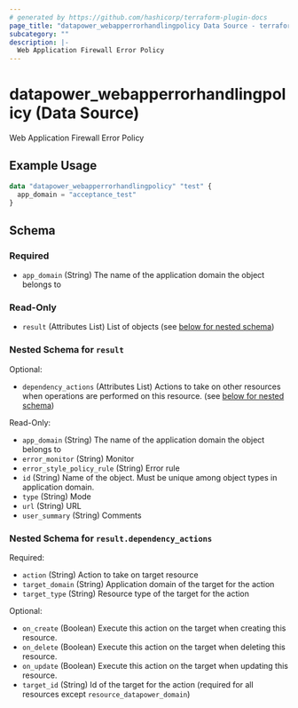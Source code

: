 ```yaml
---
# generated by https://github.com/hashicorp/terraform-plugin-docs
page_title: "datapower_webapperrorhandlingpolicy Data Source - terraform-provider-datapower"
subcategory: ""
description: |-
  Web Application Firewall Error Policy
---
```


# datapower_webapperrorhandlingpolicy (Data Source)

Web Application Firewall Error Policy

## Example Usage

```terraform
data "datapower_webapperrorhandlingpolicy" "test" {
  app_domain = "acceptance_test"
}
```

<!-- schema generated by tfplugindocs -->
## Schema

### Required

- `app_domain` (String) The name of the application domain the object belongs to

### Read-Only

- `result` (Attributes List) List of objects (see [below for nested schema](#nestedatt--result))

<a id="nestedatt--result"></a>
### Nested Schema for `result`

Optional:

- `dependency_actions` (Attributes List) Actions to take on other resources when operations are performed on this resource. (see [below for nested schema](#nestedatt--result--dependency_actions))

Read-Only:

- `app_domain` (String) The name of the application domain the object belongs to
- `error_monitor` (String) Monitor
- `error_style_policy_rule` (String) Error rule
- `id` (String) Name of the object. Must be unique among object types in application domain.
- `type` (String) Mode
- `url` (String) URL
- `user_summary` (String) Comments

<a id="nestedatt--result--dependency_actions"></a>
### Nested Schema for `result.dependency_actions`

Required:

- `action` (String) Action to take on target resource
- `target_domain` (String) Application domain of the target for the action
- `target_type` (String) Resource type of the target for the action

Optional:

- `on_create` (Boolean) Execute this action on the target when creating this resource.
- `on_delete` (Boolean) Execute this action on the target when deleting this resource.
- `on_update` (Boolean) Execute this action on the target when updating this resource.
- `target_id` (String) Id of the target for the action (required for all resources except `resource_datapower_domain`)
